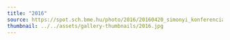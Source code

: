 ```yaml
---
title: "2016"
source: https://spot.sch.bme.hu/photo/2016/20160420_simonyi_konferencia
thumbnail: ../../assets/gallery-thumbnails/2016.jpg
---
```


